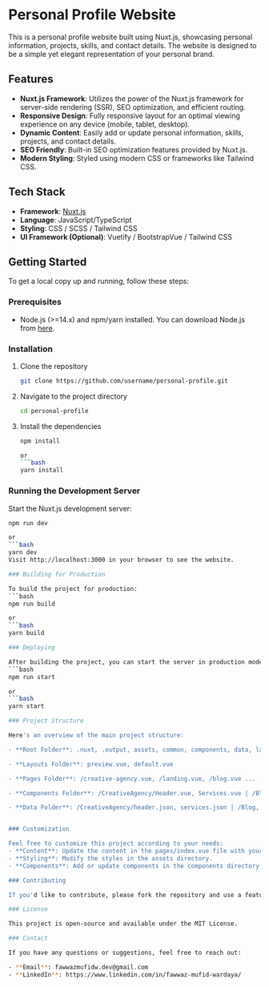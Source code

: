 # Personal Profile Website

This is a personal profile website built using Nuxt.js, showcasing personal information, projects, skills, and contact details. The website is designed to be a simple yet elegant representation of your personal brand.

## Features

- **Nuxt.js Framework**: Utilizes the power of the Nuxt.js framework for server-side rendering (SSR), SEO optimization, and efficient routing.
- **Responsive Design**: Fully responsive layout for an optimal viewing experience on any device (mobile, tablet, desktop).
- **Dynamic Content**: Easily add or update personal information, skills, projects, and contact details.
- **SEO Friendly**: Built-in SEO optimization features provided by Nuxt.js.
- **Modern Styling**: Styled using modern CSS or frameworks like Tailwind CSS.

## Tech Stack

- **Framework**: [Nuxt.js](https://nuxtjs.org/)
- **Language**: JavaScript/TypeScript
- **Styling**: CSS / SCSS / Tailwind CSS
- **UI Framework (Optional)**: Vuetify / BootstrapVue / Tailwind CSS

## Getting Started

To get a local copy up and running, follow these steps:

### Prerequisites

- Node.js (>=14.x) and npm/yarn installed. You can download Node.js from [here](https://nodejs.org/).

### Installation

1. Clone the repository
   ```bash
   git clone https://github.com/username/personal-profile.git
   ```
2. Navigate to the project directory
   ```bash
   cd personal-profile
   ```
3. Install the dependencies

   ````bash
   npm install

   or
   ```bash
   yarn install

   ````

### Running the Development Server

Start the Nuxt.js development server:

````bash
npm run dev

or
```bash
yarn dev
Visit http://localhost:3000 in your browser to see the website.

### Building for Production

To build the project for production:
```bash
npm run build

or
```bash
yarn build

### Deploying

After building the project, you can start the server in production mode using:
```bash
npm run start

or
```bash
yarn start

### Project Structure

Here's an overview of the main project structure:

- **Root Folder**: .nuxt, .output, assets, common, components, data, layouts, node_modules, pages, plugins, public, app.vue, nuxt.config.ts, package.json

- **Layouts Folder**: preview.vue, default.vue

- **Pages Folder**: /creative-agency.vue, /landing.vue, /blog.vue ...

- **Components Folder**: /CreativeAgency/Header.vue, Services.vue | /Blog, Header.vue

- **Data Folder**: /CreativeAgency/header.json, services.json | /Blog, header.json\


### Customization

Feel free to customize this project according to your needs:
- **Content**: Update the content in the pages/index.vue file with your personal details.
- **Styling**: Modify the styles in the assets directory.
- **Components**: Add or update components in the components directory to include different sections like 'About Me,' 'Projects,' 'Skills,' etc.

### Contributing

If you'd like to contribute, please fork the repository and use a feature branch. Pull requests are welcome.

### License

This project is open-source and available under the MIT License.

### Contact

If you have any questions or suggestions, feel free to reach out:

- **Email**: fawwazmufidw.dev@gmail.com
- **LinkedIn**: https://www.linkedin.com/in/fawwaz-mufid-wardaya/
````
